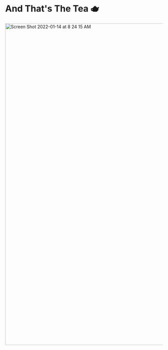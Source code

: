 # And That's The Tea 🫖




<img width="1025" alt="Screen Shot 2022-01-14 at 8 24 15 AM" src="https://user-images.githubusercontent.com/79054409/149544689-46bbd26e-b62d-4701-8266-c14c2e07e82b.png">
